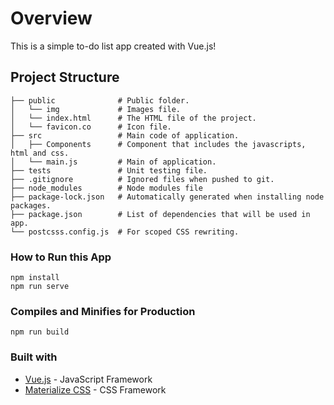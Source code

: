 # Overview

This is a simple to-do list app created with Vue.js!

## Project Structure 

```
├── public              # Public folder.
│   └── img             # Images file.
│   └── index.html      # The HTML file of the project.
│   └── favicon.co      # Icon file.
├── src                 # Main code of application.
│   ├── Components      # Component that includes the javascripts, html and css.
│   └── main.js         # Main of application.
├── tests               # Unit testing file.
├── .gitignore          # Ignored files when pushed to git.
├── node_modules        # Node modules file
├── package-lock.json   # Automatically generated when installing node packages.
├── package.json        # List of dependencies that will be used in app.
└── postcsss.config.js  # For scoped CSS rewriting.
```


### How to Run this App
```
npm install
npm run serve
```

### Compiles and Minifies for Production
```
npm run build
```

### Built with

* [Vue.js](https://vuejs.org/) - JavaScript Framework
* [Materialize CSS](https://materializecss.com/) - CSS Framework
